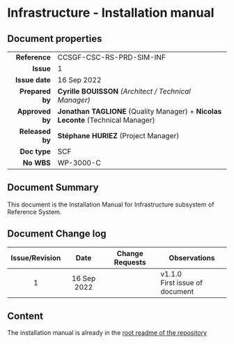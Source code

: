 # Infrastructure - Installation manual

## Document properties

|    |   |
| -: | - |
|    **Reference** | CCSGF-CSC-RS-PRD-SIM-INF |
|        **Issue** | 1 |
|   **Issue date** | 16 Sep 2022 |
|  **Prepared by** | **Cyrille BOUISSON**  *(Architect / Technical Manager)* |
|  **Approved by** | **Jonathan TAGLIONE** (Quality Manager) + **Nicolas Leconte** (Technical Manager) |
|  **Released by** | **Stéphane HURIEZ** (Project Manager) |
|     **Doc type** | SCF |
|       **No WBS** | WP-3000-C |

## Document Summary

This document is the Installation Manual for Infrastructure subsystem of Reference System.

## Document Change log

| Issue/Revision | Date | Change Requests | Observations |
| :------------: | :--: | --------------- | ------------ |
| 1 | 16 Sep 2022 | | v1.1.0 <br> First issue of document |

## Content

The installation manual is already in the [root readme of the repository](../../README.md)